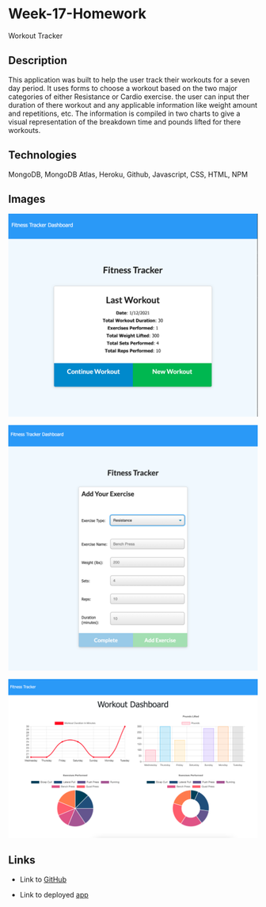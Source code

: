 # Week-17-Homework
Workout Tracker 


## Description 

This application was built to help the user track their workouts for a seven day period.  It uses forms to choose a workout based on the two major categories of either Resistance or Cardio exercise.  the user can input ther duration of there workout and any applicable information like weight amount and repetitions, etc.  The information is compiled in two charts to give a visual representation of the breakdown time and pounds lifted for there workouts.  

## Technologies 

MongoDB, MongoDB Atlas, Heroku, Github, Javascript, CSS, HTML, NPM 

## Images 

![Main page](public/imgs/main.png)

![Main page](public/imgs/workout.png)

![Main page](public/imgs/data.png)


## Links

* Link to 
[GitHub](https://github.com/rffrye/Week-17-Homework)

* Link to deployed 
[app](https://randallworkouttracker.herokuapp.com/?id=6005f21bd47e350015c79254)

